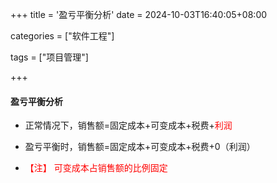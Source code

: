 +++
title = '盈亏平衡分析'
date = 2024-10-03T16:40:05+08:00

categories = ["软件工程"]

tags = ["项目管理"]

+++



#### 盈亏平衡分析

- 正常情况下，销售额=固定成本+可变成本+税费+<font color='red'>利润</font>

- 盈亏平衡时，销售额=固定成本+可变成本+税费+0（利润）

- <font color='red'>【注】 可变成本占销售额的比例固定</font>

  
